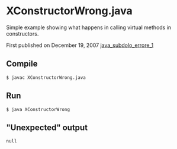 # XConstructorWrong.java

Simple example showing what happens in calling virtual methods in constructors.

First published on December 19, 2007 [java_subdolo_errore_1](http://www.isidoroghezzi.net/java_subdolo_errore_1.html)

## Compile
`$ javac XConstructorWrong.java`

## Run
`$ java XConstructorWrong`

## "Unexpected" output
`null`

